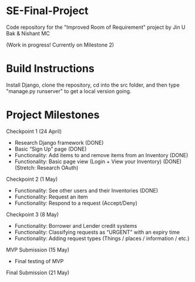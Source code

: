 SE-Final-Project
================

Code repository for the "Improved Room of Requirement" project by Jin U Bak &amp; Nishant MC

(Work in progress! Currently on Milestone 2)


Build Instructions
==================

Install Django, clone the repository, cd into the src folder, and then type "manage.py runserver" to get a local version going.


Project Milestones
==================

Checkpoint 1 (24 April)
- Research Django framework (DONE)
- Basic “Sign Up” page (DONE)
- Functionality: Add items to and remove items from an Inventory (DONE)
- Functionality: Basic page view (Login + View your Inventory) (DONE)
(Stretch: Research OAuth)


Checkpoint 2 (1 May)
- Functionality: See other users and their Inventories (DONE)
- Functionality: Request an item
- Functionality: Respond to a request (Accept/Deny)


Checkpoint 3 (8 May)
- Functionality: Borrower and Lender credit systems
- Functionality: Classifying requests as “URGENT” with an expiry time
- Functionality: Adding request types (Things / places / information / etc.)


MVP Submission (15 May)
- Final testing of MVP


Final Submission (21 May)
